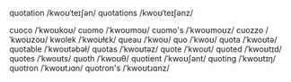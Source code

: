 quotation	/kwoʊˈteɪʃən/
quotations	/kwoʊˈteɪʃənz/

cuoco	/ˈkwoʊkoʊ/
cuomo	/ˈkwoʊmoʊ/
cuomo's	/ˈkwoʊmoʊz/
cuozzo	/ˈkwoʊzoʊ/
kwolek	/ˈkwoʊɫɛk/
queau	/ˈkwoʊ/
quo	/ˈkwoʊ/
quota	/ˈkwoʊtə/
quotable	/ˈkwoʊtəbəɫ/
quotas	/ˈkwoʊtəz/
quote	/ˈkwoʊt/
quoted	/ˈkwoʊtɪd/
quotes	/ˈkwoʊts/
quoth	/ˈkwoʊθ/
quotient	/ˈkwoʊʃənt/
quoting	/ˈkwoʊtɪŋ/
quotron	/ˈkwoʊtɹɑn/
quotron's	/ˈkwoʊtɹɑnz/
